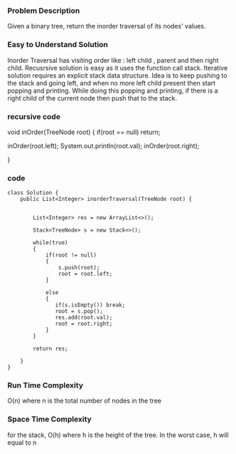 ### Problem Description

Given a binary tree, return the inorder traversal of its nodes' values.

### Easy to Understand Solution

Inorder Traversal has visiting order like : left child , parent and then right child.
Recusrsive solution is easy as it uses the function call stack.
Iterative solution requires an explicit stack data structure. Idea is to keep pushing to the stack and going left, and when no more left child present then start popping and printing. While doing this popping and printing, if there is a right child of the current node then push that to the stack.

### recursive code

void inOrder(TreeNode root)
{
if(root == null) return;

inOrder(root.left);
System.out.println(root.val);
inOrder(root.right);

}



### code 
```
class Solution {
    public List<Integer> inorderTraversal(TreeNode root) {
        
        
        List<Integer> res = new ArrayList<>();
        
        Stack<TreeNode> s = new Stack<>();
        
        while(true)
        {
            if(root != null)
            {
                s.push(root);
                root = root.left;
            }
            
            else
            {
               if(s.isEmpty()) break;
               root = s.pop();
               res.add(root.val);
               root = root.right;
            }
        }
        
        return res;
        
    }
}
```

### Run Time Complexity
O(n) where n is the total number of nodes in the tree

### Space Time Complexity
for the stack, O(h) where h is the height of the tree. In the worst case, h will equal to n

